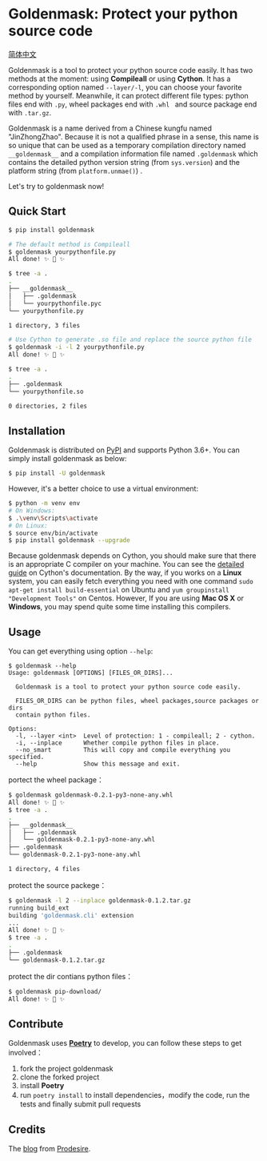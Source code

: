 # Goldenmask: Protect your python source code

[简体中文](https://github.com/youngquan/goldenmask/blob/master/README_zh_CN.md)

Goldenmask is a tool to protect your python source code easily. It has two methods at the moment: using **Compileall** or using **Cython**. It has a corresponding option named `--layer/-l`, you can choose your favorite method by yourself. Meanwhile, it can protect different file types: python files end with `.py`, wheel packages end with `.whl ` and source package end with `.tar.gz`. 

Goldenmask is a name derived from a  Chinese kungfu named "JinZhongZhao". Because it is not a qualified phrase in a sense,  this name is so unique that can be used as a temporary compilation directory named `__goldenmask__` and a compilation information file named `.goldenmask` which contains the detailed python version string (from `sys.version`) and the platform string (from `platform.unmae()`) . 

Let's try to goldenmask now!

## Quick Start

```bash
$ pip install goldenmask

# The default method is Compileall
$ goldenmask yourpythonfile.py
All done! ✨ 🍰 ✨

$ tree -a .
.
├── __goldenmask__
│   ├── .goldenmask
│   └── yourpythonfile.pyc
└── yourpythonfile.py

1 directory, 3 files

# Use Cython to generate .so file and replace the source python file
$ goldenmask -i -l 2 yourpythonfile.py
All done! ✨ 🍰 ✨

$ tree -a .
.
├── .goldenmask
└── yourpythonfile.so

0 directories, 2 files
```

## Installation

Goldenmask is distributed on [PyPI]( https://pypi.org ) and supports Python 3.6+. You can simply install goldenmask as below:

```bash
$ pip install -U goldenmask
```

However, it's a better choice to use a virtual environment:

```bash
$ python -m venv env
# On Windows:
$ .\venv\Scripts\activate
# On Linux:
$ source env/bin/activate
$ pip install goldenmask --upgrade
```

Because goldenmask depends on Cython, you should make sure that there is an appropriate C compiler on your machine. You can see the [detailed guide](https://cython.readthedocs.io/en/latest/src/quickstart/install.html) on Cython's documentation. By the way, if you works on a **Linux** system, you can easily fetch everything you need with one command `sudo apt-get install build-essential` on Ubuntu and `yum groupinstall "Development Tools"` on Centos. However, If you are using **Mac OS X** or **Windows**, you may spend quite some time installing this compilers.

## Usage

You can get everything using option `--help`:

```
$ goldenmask --help
Usage: goldenmask [OPTIONS] [FILES_OR_DIRS]...

  Goldenmask is a tool to protect your python source code easily.

  FILES_OR_DIRS can be python files, wheel packages,source packages or dirs
  contain python files.

Options:
  -l, --layer <int>  Level of protection: 1 - compileall; 2 - cython.
  -i, --inplace      Whether compile python files in place.
  --no_smart         This will copy and compile everything you specified.
  --help             Show this message and exit.
```

portect the wheel package：

```bash
$ goldenmask goldenmask-0.2.1-py3-none-any.whl 
All done! ✨ 🍰 ✨
$ tree -a .
.
├── __goldenmask__
│   ├── .goldenmask
│   └── goldenmask-0.2.1-py3-none-any.whl
├── .goldenmask
└── goldenmask-0.2.1-py3-none-any.whl

1 directory, 4 files
```

protect the source packege：

```bash
$ goldenmask -l 2 --inplace goldenmask-0.1.2.tar.gz  
running build_ext
building 'goldenmask.cli' extension
...
All done! ✨ 🍰 ✨
$ tree -a .
.
├── .goldenmask
└── goldenmask-0.1.2.tar.gz
```

protect the dir contians python files：

```bash
$ goldenmask pip-download/
All done! ✨ 🍰 ✨
```

## Contribute

Goldenmask uses [**Poetry**](https://python-poetry.org/) to develop, you can follow these steps to get involved：

1.  fork the project goldenmask
2. clone the forked project
3. install **Poetry**
4. run `poetry install` to install dependencies，modify the code, run the tests and finally submit pull requests

## Credits

The [blog](https://prodesire.cn/2019/01/06/%E5%A6%82%E4%BD%95%E5%8A%A0%E5%AF%86%E4%BD%A0%E7%9A%84-Python-%E4%BB%A3%E7%A0%81-%E2%80%94%E2%80%94-%E8%AE%B0-PyCon-China-2018-%E7%9A%84%E4%B8%80%E6%AC%A1%E5%88%86%E4%BA%AB/) from [Prodesire](https://github.com/prodesire).

